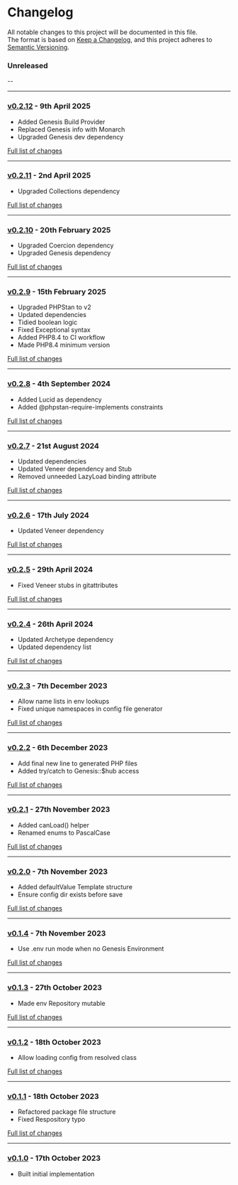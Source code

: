 # Changelog

All notable changes to this project will be documented in this file.<br>
The format is based on [Keep a Changelog](https://keepachangelog.com/en/1.0.0/),
and this project adheres to [Semantic Versioning](https://semver.org/spec/v2.0.0.html).

### Unreleased
--

---

### [v0.2.12](https://github.com/decodelabs/dovetail/commits/v0.2.12) - 9th April 2025

- Added Genesis Build Provider
- Replaced Genesis info with Monarch
- Upgraded Genesis dev dependency

[Full list of changes](https://github.com/decodelabs/dovetail/compare/v0.2.11...v0.2.12)

---

### [v0.2.11](https://github.com/decodelabs/dovetail/commits/v0.2.11) - 2nd April 2025

- Upgraded Collections dependency

[Full list of changes](https://github.com/decodelabs/dovetail/compare/v0.2.10...v0.2.11)

---

### [v0.2.10](https://github.com/decodelabs/dovetail/commits/v0.2.10) - 20th February 2025

- Upgraded Coercion dependency
- Upgraded Genesis dependency

[Full list of changes](https://github.com/decodelabs/dovetail/compare/v0.2.9...v0.2.10)

---

### [v0.2.9](https://github.com/decodelabs/dovetail/commits/v0.2.9) - 15th February 2025

- Upgraded PHPStan to v2
- Updated dependencies
- Tidied boolean logic
- Fixed Exceptional syntax
- Added PHP8.4 to CI workflow
- Made PHP8.4 minimum version

[Full list of changes](https://github.com/decodelabs/dovetail/compare/v0.2.8...v0.2.9)

---

### [v0.2.8](https://github.com/decodelabs/dovetail/commits/v0.2.8) - 4th September 2024

- Added Lucid as dependency
- Added @phpstan-require-implements constraints

[Full list of changes](https://github.com/decodelabs/dovetail/compare/v0.2.7...v0.2.8)

---

### [v0.2.7](https://github.com/decodelabs/dovetail/commits/v0.2.7) - 21st August 2024

- Updated dependencies
- Updated Veneer dependency and Stub
- Removed unneeded LazyLoad binding attribute

[Full list of changes](https://github.com/decodelabs/dovetail/compare/v0.2.6...v0.2.7)

---

### [v0.2.6](https://github.com/decodelabs/dovetail/commits/v0.2.6) - 17th July 2024

- Updated Veneer dependency

[Full list of changes](https://github.com/decodelabs/dovetail/compare/v0.2.5...v0.2.6)

---

### [v0.2.5](https://github.com/decodelabs/dovetail/commits/v0.2.5) - 29th April 2024

- Fixed Veneer stubs in gitattributes

[Full list of changes](https://github.com/decodelabs/dovetail/compare/v0.2.4...v0.2.5)

---

### [v0.2.4](https://github.com/decodelabs/dovetail/commits/v0.2.4) - 26th April 2024

- Updated Archetype dependency
- Updated dependency list

[Full list of changes](https://github.com/decodelabs/dovetail/compare/v0.2.3...v0.2.4)

---

### [v0.2.3](https://github.com/decodelabs/dovetail/commits/v0.2.3) - 7th December 2023

- Allow name lists in env lookups
- Fixed unique namespaces in config file generator

[Full list of changes](https://github.com/decodelabs/dovetail/compare/v0.2.2...v0.2.3)

---

### [v0.2.2](https://github.com/decodelabs/dovetail/commits/v0.2.2) - 6th December 2023

- Add final new line to generated PHP files
- Added try/catch to Genesis::$hub access

[Full list of changes](https://github.com/decodelabs/dovetail/compare/v0.2.1...v0.2.2)

---

### [v0.2.1](https://github.com/decodelabs/dovetail/commits/v0.2.1) - 27th November 2023

- Added canLoad() helper
- Renamed enums to PascalCase

[Full list of changes](https://github.com/decodelabs/dovetail/compare/v0.2.0...v0.2.1)

---

### [v0.2.0](https://github.com/decodelabs/dovetail/commits/v0.2.0) - 7th November 2023

- Added defaultValue Template structure
- Ensure config dir exists before save

[Full list of changes](https://github.com/decodelabs/dovetail/compare/v0.1.4...v0.2.0)

---

### [v0.1.4](https://github.com/decodelabs/dovetail/commits/v0.1.4) - 7th November 2023

- Use .env run mode when no Genesis Environment

[Full list of changes](https://github.com/decodelabs/dovetail/compare/v0.1.3...v0.1.4)

---

### [v0.1.3](https://github.com/decodelabs/dovetail/commits/v0.1.3) - 27th October 2023

- Made env Repository mutable

[Full list of changes](https://github.com/decodelabs/dovetail/compare/v0.1.2...v0.1.3)

---

### [v0.1.2](https://github.com/decodelabs/dovetail/commits/v0.1.2) - 18th October 2023

- Allow loading config from resolved class

[Full list of changes](https://github.com/decodelabs/dovetail/compare/v0.1.1...v0.1.2)

---

### [v0.1.1](https://github.com/decodelabs/dovetail/commits/v0.1.1) - 18th October 2023

- Refactored package file structure
- Fixed Respository typo

[Full list of changes](https://github.com/decodelabs/dovetail/compare/v0.1.0...v0.1.1)

---

### [v0.1.0](https://github.com/decodelabs/dovetail/commits/v0.1.0) - 17th October 2023

- Built initial implementation
